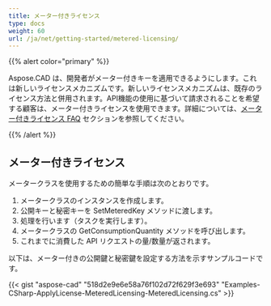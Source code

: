 ```yaml
---
title: メーター付きライセンス
type: docs
weight: 60
url: /ja/net/getting-started/metered-licensing/
---
```


{{% alert color="primary" %}} 

Aspose.CAD は、開発者がメーター付きキーを適用できるようにします。これは新しいライセンスメカニズムです。新しいライセンスメカニズムは、既存のライセンス方法と併用されます。API機能の使用に基づいて請求されることを希望する顧客は、メーター付きライセンスを使用できます。詳細については、[メーター付きライセンス FAQ](https://purchase.aspose.com/faqs/licensing/metered) セクションを参照してください。

{{% /alert %}} 
## **メーター付きライセンス**
メータークラスを使用するための簡単な手順は次のとおりです。

1. メータークラスのインスタンスを作成します。
1. 公開キーと秘密キーを SetMeteredKey メソッドに渡します。
1. 処理を行います（タスクを実行します）。
1. メータークラスの GetConsumptionQuantity メソッドを呼び出します。
1. これまでに消費した API リクエストの量/数量が返されます。

以下は、メーター付きの公開鍵と秘密鍵を設定する方法を示すサンプルコードです。

{{< gist "aspose-cad" "518d2e9e6e58a76f102d72f629f3e693" "Examples-CSharp-ApplyLicense-MeteredLicensing-MeteredLicensing.cs" >}}
